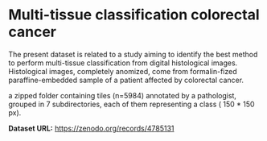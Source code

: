 # Multi-tissue classification colorectal cancer

The present dataset is related to a study aiming to identify the best method to perform multi-tissue classification from digital histological images. Histological images, completely anomized, come from  formalin-fized paraffine-embedded sample of a patient affected by colorectal cancer.

a zipped folder containing tiles (n=5984) annotated by a pathologist, grouped in 7 subdirectories, each of them representing a class ( 150 * 150 px).

**Dataset URL:** https://zenodo.org/records/4785131
